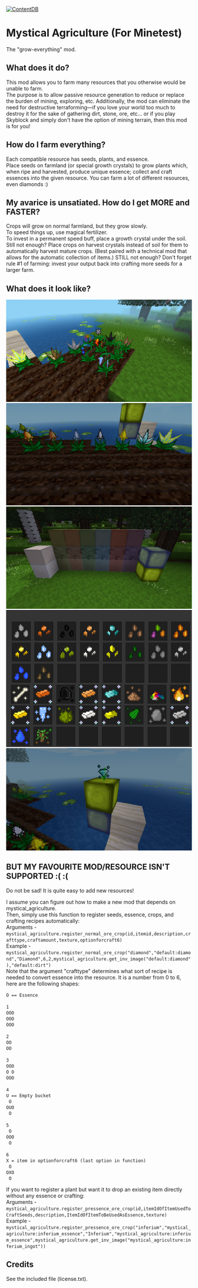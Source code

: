 [![ContentDB](https://content.minetest.net/packages/TechNolaByte/mystical_agriculture/shields/title/)](https://content.minetest.net/packages/TechNolaByte/mystical_agriculture/)

# Mystical Agriculture (For Minetest)
The "grow-everything" mod.

## What does it do?
This mod allows you to farm many resources that you otherwise would be unable to farm.  
The purpose is to allow passive resource generation to reduce or replace the burden of mining, exploring, etc.
Additionally, the mod can eliminate the need for destructive terraforming—if you love your world too much to destroy it for the sake of gathering dirt, stone, ore, etc... or if you play Skyblock and simply don't have the option of mining terrain, then this mod is for you!

## How do I farm everything?
Each compatible resource has seeds, plants, and essence.  
Place seeds on farmland (or special growth crystals) to grow plants which, when ripe and harvested, produce unique essence; collect and craft essences into the given resource. You can farm a lot of different resources, even diamonds :)

## My avarice is unsatiated. How do I get MORE and FASTER?
Crops will grow on normal farmland, but they grow slowly.  
To speed things up, use magical fertilizer.  
To invest in a permanent speed buff, place a growth crystal under the soil.  
Still not enough? Place crops on harvest crystals instead of soil for them to automatically harvest mature crops. (Best paired with a technical mod that allows for the automatic collection of items.)
STILL not enough? Don't forget rule #1 of farming: invest your output back into crafting more seeds for a larger farm.

## What does it look like?
![alt text](https://github.com/TechNolaByte/Mystical-Agriculture/blob/master/ma4.png?raw=true)
![alt text](https://github.com/TechNolaByte/Mystical-Agriculture/blob/master/ma5.png?raw=true)
![alt text](https://github.com/TechNolaByte/Mystical-Agriculture/blob/master/ma1.png?raw=true)
![alt text](https://github.com/TechNolaByte/Mystical-Agriculture/blob/master/ma3.png?raw=true)
![alt text](https://github.com/TechNolaByte/Mystical-Agriculture/blob/master/ma6.png?raw=true)

## BUT MY FAVOURITE MOD/RESOURCE ISN'T SUPPORTED :( :(
Do not be sad! It is quite easy to add new resources!  
  
I assume you can figure out how to make a new mod that depends on mystical_agriculture.  
Then, simply use this function to register seeds, essence, crops, and crafting recipes automatically:  
Arguments - ``mystical_agriculture.register_normal_ore_crop(id,itemid,description,crafttype,craftamount,texture,optionforcraft6)``  
Example - ``mystical_agriculture.register_normal_ore_crop("diamond","default:diamond","Diamond",6,2,mystical_agriculture.get_inv_image("default:diamond"),"default:dirt")``  
Note that the argument "crafttype" determines what sort of recipe is needed to convert essence into the resource. It is a number from 0 to 6, here are the following shapes:  
```	
O == Essence

1
OOO
OOO
OOO

2
OO
OO

3
OOO
O O
OOO

4
U == Empty bucket
 O 
OUO
 O
 
5
 O 
OOO
 O
 
6
X = item in optionforcraft6 (last option in function)  
 O   
OXO  
 O  
``` 
  
If you want to register a plant but want it to drop an existing item directly without any essence or crafting:  
Arguments - ``mystical_agriculture.register_pressence_ore_crop(id,itemIdOfItemUsedToCraftSeeds,description,ItemIdOfItemToBeUsedAsEssence,texture)``  
Example - ``mystical_agriculture.register_pressence_ore_crop("inferium","mystical_agriculture:inferium_essence","Inferium","mystical_agriculture:inferium_essence",mystical_agriculture.get_inv_image("mystical_agriculture:inferium_ingot"))``  

## Credits
See the included file (license.txt).
